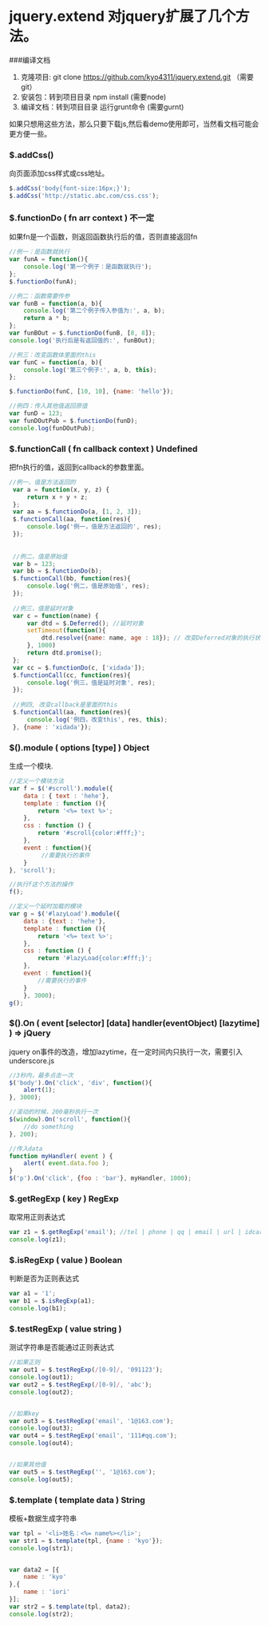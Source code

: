 # jquery.extend 对jquery扩展了几个方法。

###编译文档
1. 克隆项目: git clone https://github.com/kyo4311/jquery.extend.git （需要git）
2. 安装包：转到项目目录 npm install (需要node)
3. 编译文档：转到项目目录 运行grunt命令 (需要gurnt)

如果只想用这些方法，那么只要下载js,然后看demo使用即可，当然看文档可能会更方便一些。

### $.addCss()
向页面添加css样式或css地址。
```js
$.addCss('body{font-size:16px;}');
$.addCss('http://static.abc.com/css.css');
```
### $.functionDo ( fn  arr  context ) 不一定
如果fn是一个函数，则返回函数执行后的值，否则直接返回fn
```js
//例一：是函数就执行
var funA = function(){
    console.log('第一个例子：是函数就执行');
};
$.functionDo(funA);

//例二：函数需要传参
var funB = function(a, b){
    console.log('第二个例子传入参值为:', a, b);
    return a * b;
};
var funBOut = $.functionDo(funB, [8, 8]);
console.log('执行后是有返回值的:', funBOut);

//例三：改变函数体里面的this
var funC = function(a, b){
    console.log('第三个例子:', a, b, this);
};

$.functionDo(funC, [10, 10], {name: 'hello'});

//例四：传入其他值返回原值
var funD = 123;
var funDOutPub = $.functionDo(funD);
console.log(funDOutPub);
```
### $.functionCall ( fn  callback  context ) Undefined
把fn执行的值，返回到callback的参数里面。
```js
//例一，值是方法返回的
 var a = function(x, y, z) {
     return x + y + z;
 };
 var aa = $.functionDo(a, [1, 2, 3]);
 $.functionCall(aa, function(res){
     console.log('例一，值是方法返回的', res);
 });
 
 
 //例二，值是原始值
 var b = 123;
 var bb = $.functionDo(b);
 $.functionCall(bb, function(res){
     console.log('例二，值是原始值', res);
 });
 
 //例三，值是延时对象
 var c = function(name) {
     var dtd = $.Deferred(); //延时对象
     setTimeout(function(){
         dtd.resolve({name: name, age : 18}); // 改变Deferred对象的执行状态
     }, 1000)     
     return dtd.promise();
 };
 var cc = $.functionDo(c, ['xidada']);
 $.functionCall(cc, function(res){
     console.log('例三，值是延时对象', res);
 });
 
 //例四, 改变callback是里面的this
 $.functionCall(aa, function(res){
     console.log('例四，改变this', res, this);
 }, {name : 'xidada'});
```

### $().module ( options  [type] ) Object
生成一个模块.
```js
//定义一个模块方法
var f = $('#scroll').module({
    data : { text : 'hehe'},
    template : function (){
        return '<%= text %>';
    },
    css : function () {
        return '#scroll{color:#fff;}';
    },
    event : function(){
         //需要执行的事件
    }
}, 'scroll');

//执行f这个方法的操作
f();

//定义一个延时加载的模块
var g = $('#lazyLoad').module({
    data : {text : 'hehe'},
    template : function (){
        return '<%= text %>';
    },
    css : function () {
        return '#lazyLoad{color:#fff;}';
    },
    event : function(){
        //需要执行的事件
    }
    }, 3000);
g();
```

### $().On ( event  [selector]  [data]  handler(eventObject)  [lazytime] ) => jQuery
jquery on事件的改造，增加lazytime，在一定时间内只执行一次，需要引入underscore.js
```js
//3秒内，最多点击一次
$('body').On('click', 'div', function(){
    alert(1);
}, 3000);

//滚动的时候，200毫秒执行一次
$(window).On('scroll', function(){
    //do something
}, 200);

//传入data
function myHandler( event ) {
    alert( event.data.foo );
}
$('p').On('click', {foo : 'bar'}, myHandler, 1000);
```
### $.getRegExp ( key ) RegExp
取常用正则表达式
```js
var z1 = $.getRegExp('email'); //tel | phone | qq | email | url | idcard
console.log(z1);
```

### $.isRegExp ( value ) Boolean
判断是否为正则表达式
```js
var a1 = '1';
var b1 = $.isRegExp(a1);
console.log(b1);
```

### $.testRegExp ( value  string )
测试字符串是否能通过正则表达式
```js
//如果正则
var out1 = $.testRegExp(/[0-9]/, '091123');
console.log(out1);
var out2 = $.testRegExp(/[0-9]/, 'abc');
console.log(out2);


//如果key
var out3 = $.testRegExp('email', '1@163.com');
console.log(out3);
var out4 = $.testRegExp('email', '111#qq.com');
console.log(out4);


//如果其他值
var out5 = $.testRegExp('', '1@163.com');
console.log(out5);
```

### $.template ( template  data ) String
模板+数据生成字符串

```js
var tpl = '<li>姓名：<%= name%></li>';
var str1 = $.template(tpl, {name : 'kyo'});
console.log(str1);


var data2 = [{
    name : 'kyo'
},{
    name : 'iori'
}];
var str2 = $.template(tpl, data2);
console.log(str2);
```






